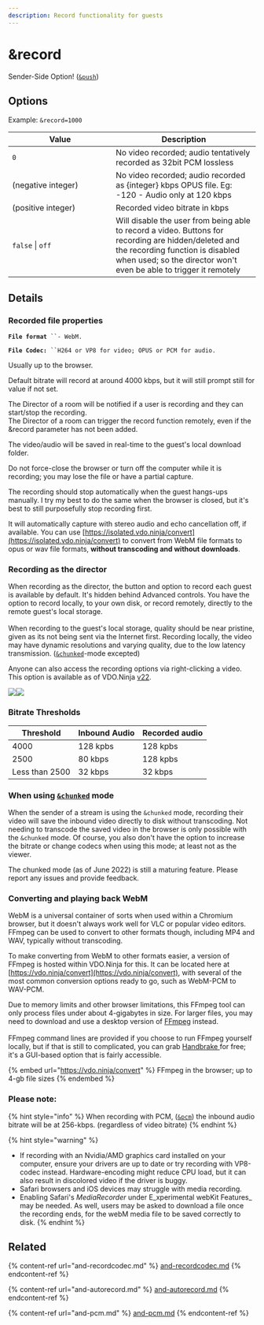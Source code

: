```yaml
---
description: Record functionality for guests
---
```


# \&record

Sender-Side Option! ([`&push`](../../source-settings/push.md))

## Options

Example: `&record=1000`

<table><thead><tr><th width="195">Value</th><th>Description</th></tr></thead><tbody><tr><td><code>0</code></td><td>No video recorded; audio tentatively recorded as 32bit PCM lossless</td></tr><tr><td>(negative integer)</td><td>No video recorded; audio recorded as {integer} kbps OPUS file. Eg: -120 - Audio only at 120 kbps</td></tr><tr><td>(positive integer)</td><td>Recorded video bitrate in kbps</td></tr><tr><td><code>false</code> | <code>off</code></td><td>Will disable the user from being able to record a video. Buttons for recording are hidden/deleted and the recording function is disabled when used; so the director won't even be able to trigger it remotely</td></tr></tbody></table>

## Details

### Recorded file properties

**`File format`**` ``- WebM.` &#x20;

**`File Codec:`**` ``H264 or VP8 for video; OPUS or PCM for audio.` &#x20;

Usually up to the browser.

Default bitrate will record at around 4000 kbps, but it will still prompt still for value if not set.

The Director of a room will be notified if a user is recording and they can start/stop the recording.\
The Director of a room can trigger the record function remotely, even if the \&record parameter has not been added.

The video/audio will be saved in real-time to the guest's local download folder.

Do not force-close the browser or turn off the computer while it is recording; you may lose the file or have a partial capture.

The recording should stop automatically when the guest hangs-ups manually. I try my best to do the same when the browser is closed, but it's best to still purposefully stop recording first.

It will automatically capture with stereo audio and echo cancellation off, if available. You can use [https://isolated.vdo.ninja/convert](https://isolated.vdo.ninja/convert) to convert from WebM file formats to opus or wav file formats, **without transcoding and without downloads**.

### Recording as the director

When recording as the director, the button and option to record each guest is available by default.  It's hidden behind Advanced controls. You have the option to record locally, to your own disk, or record remotely, directly to the remote guest's local storage.\
\
When recording to the guest's local storage, quality should be near pristine, given as its not being sent via the Internet first.  Recording locally, the video may have dynamic resolutions and varying quality, due to the low latency transmission. ([`&chunked`](../../newly-added-parameters/and-chunked.md)-mode excepted)

Anyone can also access the recording options via right-clicking a video. This option is available as of VDO.Ninja [v22](../../releases/v22.md).

![](<../../.gitbook/assets/image (102) (1) (1).png>)![](<../../.gitbook/assets/image (101) (1).png>)

### Bitrate Thresholds

| Threshold      | Inbound Audio | Recorded audio |
| -------------- | ------------- | -------------- |
| 4000           | 128 kpbs      | 128 kpbs       |
| 2500           | 80 kbps       | 128 kpbs       |
| Less than 2500 | 32 kbps       | 32 kbps        |

### When using [`&chunked`](../../newly-added-parameters/and-chunked.md) mode

When the sender of a stream is using the `&chunked` mode, recording their video will save the inbound video directly to disk without transcoding. Not needing to transcode the saved video in the browser is only possible with the `&chunked` mode. Of course, you also don't have the option to increase the bitrate or change codecs when using this mode; at least not as the viewer.

The chunked mode (as of June 2022) is still a maturing feature. Please report any issues and provide feedback.

### Converting and playing back WebM

WebM is a universal container of sorts when used within a Chromium browser, but it doesn't always work well for VLC or popular video editors. FFmpeg can be used to convert to other formats though, including MP4 and WAV, typically without transcoding.

To make converting from WebM to other formats easier, a version of FFmpeg is hosted within VDO.Ninja for this. It can be located here at [https://vdo.ninja/convert](https://vdo.ninja/convert), with several of the most common conversion options ready to go, such as WebM-PCM to WAV-PCM.

Due to memory limits and other browser limitations, this FFmpeg tool can only process files under about 4-gigabytes in size. For larger files, you may need to download and use a desktop version of [FFmpeg](https://ffmpeg.org/download.html) instead.\
\
FFmpeg command lines are provided if you choose to run FFmpeg yourself locally, but if that is still to complicated, you can grab [Handbrake ](https://handbrake.fr/)for free; it's a GUI-based option that is fairly accessible.

{% embed url="https://vdo.ninja/convert" %}
FFmpeg in the browser; up to 4-gb file sizes
{% endembed %}

### Please note:

{% hint style="info" %}
When recording with PCM, ([`&pcm`](and-pcm.md)) the inbound audio bitrate will be at 256-kbps. (regardless of video bitrate)
{% endhint %}

{% hint style="warning" %}
* If recording with an Nvidia/AMD graphics card installed on your computer, ensure your drivers are up to date or try recording with VP8-codec instead. Hardware-encoding might reduce CPU load, but it can also result in discolored video if the driver is buggy.
* Safari browsers and iOS devices may struggle with media recording.
* Enabling Safari's _MediaRecorder_ under E_xperimental webKit Features_ may be needed. As well, users may be asked to download a file once the recording ends, for the webM media file to be saved correctly to disk.
{% endhint %}

## Related

{% content-ref url="and-recordcodec.md" %}
[and-recordcodec.md](and-recordcodec.md)
{% endcontent-ref %}

{% content-ref url="and-autorecord.md" %}
[and-autorecord.md](and-autorecord.md)
{% endcontent-ref %}

{% content-ref url="and-pcm.md" %}
[and-pcm.md](and-pcm.md)
{% endcontent-ref %}

